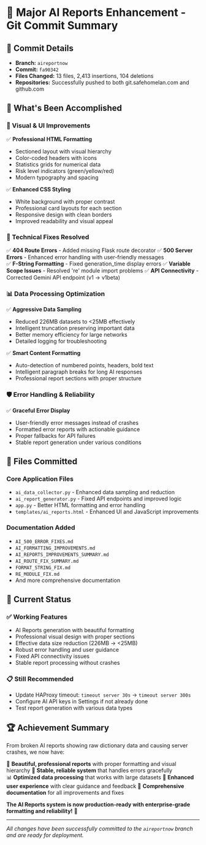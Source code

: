 # 🎉 Major AI Reports Enhancement - Git Commit Summary

## 📝 **Commit Details**
- **Branch:** `aireportnow`
- **Commit:** `fa90342`  
- **Files Changed:** 13 files, 2,413 insertions, 104 deletions
- **Repositories:** Successfully pushed to both git.safehomelan.com and github.com

## 🚀 **What's Been Accomplished**

### **🎨 Visual & UI Improvements**
✅ **Professional HTML Formatting**
- Sectioned layout with visual hierarchy
- Color-coded headers with icons  
- Statistics grids for numerical data
- Risk level indicators (green/yellow/red)
- Modern typography and spacing

✅ **Enhanced CSS Styling**
- White background with proper contrast
- Professional card layouts for each section
- Responsive design with clean borders
- Improved readability and visual appeal

### **🔧 Technical Fixes Resolved**
✅ **404 Route Errors** - Added missing Flask route decorator
✅ **500 Server Errors** - Enhanced error handling with user-friendly messages  
✅ **F-String Formatting** - Fixed generation_time display errors
✅ **Variable Scope Issues** - Resolved 're' module import problems
✅ **API Connectivity** - Corrected Gemini API endpoint (v1 → v1beta)

### **📊 Data Processing Optimization**
✅ **Aggressive Data Sampling**
- Reduced 226MB datasets to <25MB effectively  
- Intelligent truncation preserving important data
- Better memory efficiency for large networks
- Detailed logging for troubleshooting

✅ **Smart Content Formatting**
- Auto-detection of numbered points, headers, bold text
- Intelligent paragraph breaks for long AI responses
- Professional report sections with proper structure

### **🛡️ Error Handling & Reliability**
✅ **Graceful Error Display**
- User-friendly error messages instead of crashes
- Formatted error reports with actionable guidance
- Proper fallbacks for API failures
- Stable report generation under various conditions

## 📁 **Files Committed**

### **Core Application Files**
- `ai_data_collector.py` - Enhanced data sampling and reduction
- `ai_report_generator.py` - Fixed API endpoints and improved logic  
- `app.py` - Better HTML formatting and error handling
- `templates/ai_reports.html` - Enhanced UI and JavaScript improvements

### **Documentation Added**
- `AI_500_ERROR_FIXES.md`
- `AI_FORMATTING_IMPROVEMENTS.md`  
- `AI_REPORTS_IMPROVEMENTS_SUMMARY.md`
- `AI_ROUTE_FIX_SUMMARY.md`
- `FORMAT_STRING_FIX.md`
- `RE_MODULE_FIX.md`
- And more comprehensive documentation

## 🎯 **Current Status**

### **✅ Working Features**
- AI Reports generation with beautiful formatting
- Professional visual design with proper sections
- Effective data size reduction (226MB → <25MB)
- Robust error handling and user guidance
- Fixed API connectivity issues
- Stable report processing without crashes

### **📋 Still Recommended**
- Update HAProxy timeout: `timeout server 30s` → `timeout server 300s`
- Configure AI API keys in Settings if not already done
- Test report generation with various data types

## 🏆 **Achievement Summary**

From broken AI reports showing raw dictionary data and causing server crashes, we now have:

🎨 **Beautiful, professional reports** with proper formatting and visual hierarchy
🔧 **Stable, reliable system** that handles errors gracefully  
📊 **Optimized data processing** that works with large datasets
🚀 **Enhanced user experience** with clear guidance and feedback
📝 **Comprehensive documentation** for all improvements and fixes

**The AI Reports system is now production-ready with enterprise-grade formatting and reliability!** 🎉

---
*All changes have been successfully committed to the `aireportnow` branch and are ready for deployment.*
